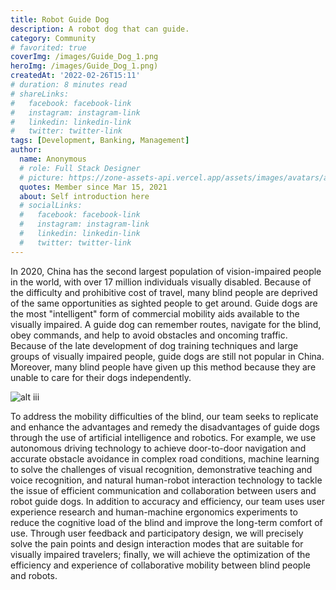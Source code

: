 ```yaml
---
title: Robot Guide Dog
description: A robot dog that can guide.
category: Community
# favorited: true
coverImg: /images/Guide_Dog_1.png
heroImg: /images/Guide_Dog_1.png)
createdAt: '2022-02-26T15:11'
# duration: 8 minutes read
# shareLinks:
#   facebook: facebook-link
#   instagram: instagram-link
#   linkedin: linkedin-link
#   twitter: twitter-link
tags: [Development, Banking, Management]
author:
  name: Anonymous
  # role: Full Stack Designer
  # picture: https://zone-assets-api.vercel.app/assets/images/avatars/avatar_2.jpg
  quotes: Member since Mar 15, 2021
  about: Self introduction here
  # socialLinks:
  #   facebook: facebook-link
  #   instagram: instagram-link
  #   linkedin: linkedin-link
  #   twitter: twitter-link
---
```


In 2020, China has the second largest population of vision-impaired people in the world, with over 17 million individuals visually disabled. Because of the difficulty and prohibitive cost of travel, many blind people are deprived of the same opportunities as sighted people to get around. Guide dogs are the most "intelligent" form of commercial mobility aids available to the visually impaired. A guide dog can remember routes, navigate for the blind, obey commands, and help to avoid obstacles and oncoming traffic. Because of the late development of dog training techniques and large groups of visually impaired people, guide dogs are still not popular in China. Moreover, many blind people have given up this method because they are unable to care for their dogs independently.

![alt iii](/images/Guide_Dog_1.png)

To address the mobility difficulties of the blind, our team seeks to replicate and enhance the advantages and remedy the disadvantages of guide dogs through the use of artificial intelligence and robotics. For example, we use autonomous driving technology to achieve door-to-door navigation and accurate obstacle avoidance in complex road conditions, machine learning to solve the challenges of visual recognition, demonstrative teaching and voice recognition, and natural human-robot interaction technology to tackle the issue of efficient communication and collaboration between users and robot guide dogs. In addition to accuracy and efficiency, our team uses user experience research and human-machine ergonomics experiments to reduce the cognitive load of the blind and improve the long-term comfort of use. Through user feedback and participatory design, we will precisely solve the pain points and design interaction modes that are suitable for visually impaired travelers; finally, we will achieve the optimization of the efficiency and experience of collaborative mobility between blind people and robots.
